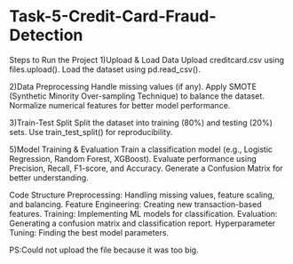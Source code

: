 # Task-5-Credit-Card-Fraud-Detection
Steps to Run the Project
1)Upload & Load Data
Upload creditcard.csv using files.upload().
Load the dataset using pd.read_csv().

2️)Data Preprocessing
Handle missing values (if any).
Apply SMOTE (Synthetic Minority Over-sampling Technique) to balance the dataset.
Normalize numerical features for better model performance.

3)Train-Test Split
Split the dataset into training (80%) and testing (20%) sets.
Use train_test_split() for reproducibility.

5️)Model Training & Evaluation
Train a classification model (e.g., Logistic Regression, Random Forest, XGBoost).
Evaluate performance using Precision, Recall, F1-score, and Accuracy.
Generate a Confusion Matrix for better understanding.

Code Structure
Preprocessing: Handling missing values, feature scaling, and balancing.
Feature Engineering: Creating new transaction-based features.
Training: Implementing ML models for classification.
Evaluation: Generating a confusion matrix and classification report.
Hyperparameter Tuning: Finding the best model parameters.

PS:Could not upload the file because it was too big.

